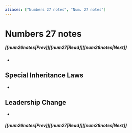 ```yaml
---
aliases: ["Numbers 27 notes", "Num. 27 notes"]
---
```

# Numbers 27 notes
##### <span class=arrow-left></span>[[num26notes|Prev]]<span class=navigation-separator></span>[[num27|Read]]<span class=navigation-separator></span>[[num28notes|Next]]<span class=arrow-right></span>
- 
## Special Inheritance Laws
- 
## Leadership Change
- 
##### <span class=arrow-left></span>[[num26notes|Prev]]<span class=navigation-separator></span>[[num27|Read]]<span class=navigation-separator></span>[[num28notes|Next]]<span class=arrow-right></span>
